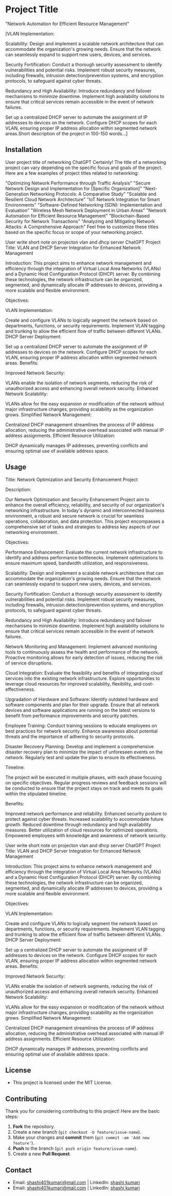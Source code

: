 # Project Title

 "Network Automation for Efficient Resource Management"

[VLAN Implementation:


Scalability: Design and implement a scalable network architecture that can accommodate the organization's growing needs. Ensure that the network can seamlessly expand to support new users, devices, and services.

Security Fortification: Conduct a thorough security assessment to identify vulnerabilities and potential risks. Implement robust security measures, including firewalls, intrusion detection/prevention systems, 
and encryption protocols, to safeguard against cyber threats.

Redundancy and High Availability: Introduce redundancy and failover mechanisms to minimize downtime. Implement high availability solutions to ensure that critical services remain accessible in the event of network failures.

Set up a centralized DHCP server to automate the assignment of IP addresses to devices on the network.
Configure DHCP scopes for each VLAN, ensuring proper IP address allocation within segmented network areas.Short description of the project in 100-150 words...]

## Installation


User
project title of networking
ChatGPT
Certainly! The title of a networking project can vary depending on the specific focus and goals of the project. Here are a few examples of project titles related to networking:

"Optimizing Network Performance through Traffic Analysis"
"Secure Network Design and Implementation for [Specific Organization]"
"Next-Generation Networking Protocols: A Comparative Study"
"Scalable and Resilient Cloud Network Architecture"
"IoT Network Integration for Smart Environments"
"Software-Defined Networking (SDN): Implementation and Evaluation"
"Wireless Mesh Network Deployment in Urban Areas"
"Network Automation for Efficient Resource Management"
"Blockchain-Based Security for Network Transactions"
"Analyzing and Mitigating Network Attacks: A Comprehensive Approach"
Feel free to customize these titles based on the specific focus or scope of your networking project.

User
write short note on projecton vlan and dhcp server
ChatGPT
Project Title: VLAN and DHCP Server Integration for Enhanced Network Management

Introduction:
This project aims to enhance network management and efficiency through the integration of Virtual Local Area Networks (VLANs) and a Dynamic Host Configuration Protocol (DHCP) server. By combining these technologies, the network infrastructure can be organized, segmented, and dynamically allocate IP addresses to devices, providing a more scalable and flexible environment.

Objectives:

VLAN Implementation:

Create and configure VLANs to logically segment the network based on departments, functions, or security requirements.
Implement VLAN tagging and trunking to allow the efficient flow of traffic between different VLANs.
DHCP Server Deployment:

Set up a centralized DHCP server to automate the assignment of IP addresses to devices on the network.
Configure DHCP scopes for each VLAN, ensuring proper IP address allocation within segmented network areas.
Benefits:

Improved Network Security:

VLANs enable the isolation of network segments, reducing the risk of unauthorized access and enhancing overall network security.
Enhanced Network Scalability:

VLANs allow for the easy expansion or modification of the network without major infrastructure changes, providing scalability as the organization grows.
Simplified Network Management:

Centralized DHCP management streamlines the process of IP address allocation, reducing the administrative overhead associated with manual IP address assignments.
Efficient Resource Utilization:

DHCP dynamically manages IP addresses, preventing conflicts and ensuring optimal use of available address space.




## Usage


Title: Network Optimization and Security Enhancement Project

Description:

Our Network Optimization and Security Enhancement Project aim to enhance the overall efficiency, reliability,
 and security of our organization's networking infrastructure. In today's dynamic and interconnected business
environment, a robust and secure network is crucial for seamless operations, collaboration, and data protection. 
This project encompasses a comprehensive set of tasks and strategies to address key aspects of our networking environment.

Objectives:

Performance Enhancement: Evaluate the current network infrastructure to identify and address performance bottlenecks. Implement 
optimizations to ensure maximum speed, bandwidth utilization, and responsiveness.

Scalability: Design and implement a scalable network architecture that can accommodate the organization's growing needs. Ensure 
that the network can seamlessly expand to support new users, devices, and services.

Security Fortification: Conduct a thorough security assessment to identify vulnerabilities and potential risks. Implement robust
 security measures, including firewalls, intrusion detection/prevention systems, and encryption protocols, to safeguard against cyber threats.

Redundancy and High Availability: Introduce redundancy and failover mechanisms to minimize downtime. Implement high availability solutions to ensure that critical services remain accessible in the event of network failures.

Network Monitoring and Management: Implement advanced monitoring tools to continuously assess the health and performance of the network. Proactive monitoring allows for early detection of issues, reducing the risk of service disruptions.

Cloud Integration: Evaluate the feasibility and benefits of integrating cloud services into the existing network infrastructure. Explore opportunities to leverage cloud resources for improved scalability, flexibility, and cost-effectiveness.

Upgradation of Hardware and Software: Identify outdated hardware and software components and plan for their upgrade. Ensure that all network devices and software applications are running on the latest versions to benefit from performance improvements and security patches.

Employee Training: Conduct training sessions to educate employees on best practices for network security. Enhance awareness about potential threats and the importance of adhering to security protocols.

Disaster Recovery Planning: Develop and implement a comprehensive disaster recovery plan to minimize the impact of unforeseen events on the network. Regularly test and update the plan to ensure its effectiveness.

Timeline:

The project will be executed in multiple phases, with each phase focusing on specific objectives. Regular progress reviews and feedback sessions will be conducted to ensure that the project stays on track and meets its goals within the stipulated timeline.

Benefits:

Improved network performance and reliability.
Enhanced security posture to protect against cyber threats.
Increased scalability to accommodate future growth.
Reduced downtime through redundancy and high availability measures.
Better utilization of cloud resources for optimized operations.
Empowered employees with knowledge and awareness of network security.

User
write short note on projecton vlan and dhcp server
ChatGPT
Project Title: VLAN and DHCP Server Integration for Enhanced Network Management

Introduction:
This project aims to enhance network management and efficiency through the integration of Virtual Local Area Networks (VLANs) and a Dynamic Host Configuration Protocol (DHCP) server. By combining these technologies, the network infrastructure can be organized, segmented, and dynamically allocate IP addresses to devices, providing a more scalable and flexible environment.

Objectives:

VLAN Implementation:

Create and configure VLANs to logically segment the network based on departments, functions, or security requirements.
Implement VLAN tagging and trunking to allow the efficient flow of traffic between different VLANs.
DHCP Server Deployment:

Set up a centralized DHCP server to automate the assignment of IP addresses to devices on the network.
Configure DHCP scopes for each VLAN, ensuring proper IP address allocation within segmented network areas.
Benefits:

Improved Network Security:

VLANs enable the isolation of network segments, reducing the risk of unauthorized access and enhancing overall network security.
Enhanced Network Scalability:

VLANs allow for the easy expansion or modification of the network without major infrastructure changes, providing scalability as the organization grows.
Simplified Network Management:

Centralized DHCP management streamlines the process of IP address allocation, reducing the administrative overhead associated with manual IP address assignments.
Efficient Resource Utilization:

DHCP dynamically manages IP addresses, preventing conflicts and ensuring optimal use of available address space.


## License
- This project is licensed under the MIT License. 

## Contributing
Thank you for considering contributing to this project! Here are the basic steps:
1. **Fork** the repository.
2. Create a new branch (`git checkout -b feature/issue-name`).
3. Make your changes and **commit** them (`git commit -am 'Add new feature'`).
4. **Push** to the branch (`git push origin feature/issue-name`).
5. Create a new **Pull Request**.

## Contact
- Email: [shashi401kumari@mail.com](mailto:your@mail.com) | LinkedIn: [shashi kumari](https://www.linkedin.com/in/your-address/)
- Email: [shashi401kumari@mail.com](mailto:your1@mail.com) | LinkedIn: [shashi kumari](https://www.linkedin.com/in/your-address2/)
